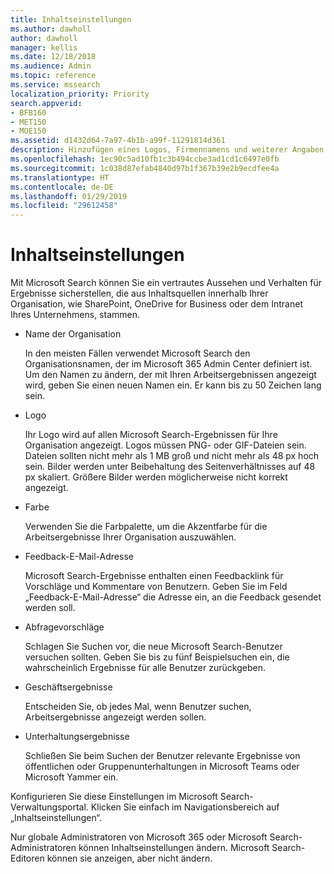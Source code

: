 ```yaml
---
title: Inhaltseinstellungen
ms.author: dawholl
author: dawholl
manager: kellis
ms.date: 12/18/2018
ms.audience: Admin
ms.topic: reference
ms.service: mssearch
localization_priority: Priority
search.appverid:
- BFB160
- MET150
- MOE150
ms.assetid: d1432d64-7a97-4b1b-a99f-11291814d361
description: Hinzufügen eines Logos, Firmennamens und weiterer Angaben zu Ihren Microsoft Search-Arbeitsergebnissen
ms.openlocfilehash: 1ec90c5ad10fb1c3b494ccbe3ad1cd1c6497e0fb
ms.sourcegitcommit: 1c038d87efab4840d97b1f367b39e2b9ecdfee4a
ms.translationtype: HT
ms.contentlocale: de-DE
ms.lasthandoff: 01/29/2019
ms.locfileid: "29612458"
---
```

# <a name="content-settings"></a>Inhaltseinstellungen

Mit Microsoft Search können Sie ein vertrautes Aussehen und Verhalten für Ergebnisse sicherstellen, die aus Inhaltsquellen innerhalb Ihrer Organisation, wie SharePoint, OneDrive for Business oder dem Intranet Ihres Unternehmens, stammen. 
  
- Name der Organisation
    
    In den meisten Fällen verwendet Microsoft Search den Organisationsnamen, der im Microsoft 365 Admin Center definiert ist. Um den Namen zu ändern, der mit Ihren Arbeitsergebnissen angezeigt wird, geben Sie einen neuen Namen ein. Er kann bis zu 50 Zeichen lang sein.
    
- Logo
    
    Ihr Logo wird auf allen Microsoft Search-Ergebnissen für Ihre Organisation angezeigt. Logos müssen PNG- oder GIF-Dateien sein. Dateien sollten nicht mehr als 1 MB groß und nicht mehr als 48 px hoch sein. Bilder werden unter Beibehaltung des Seitenverhältnisses auf 48 px skaliert. Größere Bilder werden möglicherweise nicht korrekt angezeigt.
    
- Farbe
    
    Verwenden Sie die Farbpalette, um die Akzentfarbe für die Arbeitsergebnisse Ihrer Organisation auszuwählen.
    
- Feedback-E-Mail-Adresse
    
    Microsoft Search-Ergebnisse enthalten einen Feedbacklink für Vorschläge und Kommentare von Benutzern. Geben Sie im Feld „Feedback-E-Mail-Adresse“ die Adresse ein, an die Feedback gesendet werden soll.
    
- Abfragevorschläge
    
    Schlagen Sie Suchen vor, die neue Microsoft Search-Benutzer versuchen sollten. Geben Sie bis zu fünf Beispielsuchen ein, die wahrscheinlich Ergebnisse für alle Benutzer zurückgeben.
    
- Geschäftsergebnisse
    
    Entscheiden Sie, ob jedes Mal, wenn Benutzer suchen, Arbeitsergebnisse angezeigt werden sollen.
    
- Unterhaltungsergebnisse
    
    Schließen Sie beim Suchen der Benutzer relevante Ergebnisse von öffentlichen oder Gruppenunterhaltungen in Microsoft Teams oder Microsoft Yammer ein.
    
Konfigurieren Sie diese Einstellungen im Microsoft Search-Verwaltungsportal. Klicken Sie einfach im Navigationsbereich auf „Inhaltseinstellungen“.
  
Nur globale Administratoren von Microsoft 365 oder Microsoft Search-Administratoren können Inhaltseinstellungen ändern. Microsoft Search-Editoren können sie anzeigen, aber nicht ändern.


